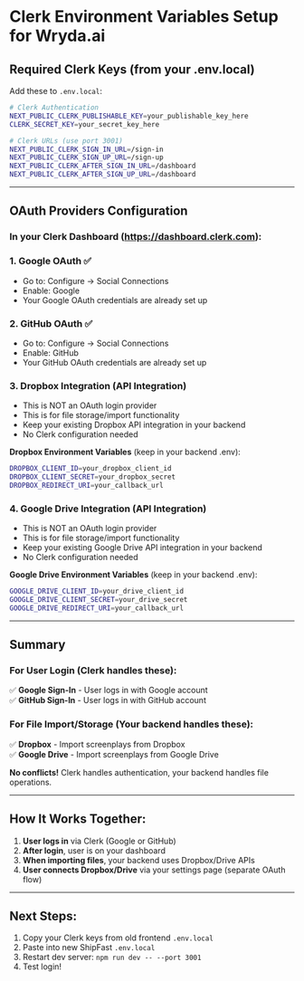 # Clerk Environment Variables Setup for Wryda.ai

## Required Clerk Keys (from your .env.local)

Add these to `.env.local`:

```bash
# Clerk Authentication
NEXT_PUBLIC_CLERK_PUBLISHABLE_KEY=your_publishable_key_here
CLERK_SECRET_KEY=your_secret_key_here

# Clerk URLs (use port 3001)
NEXT_PUBLIC_CLERK_SIGN_IN_URL=/sign-in
NEXT_PUBLIC_CLERK_SIGN_UP_URL=/sign-up
NEXT_PUBLIC_CLERK_AFTER_SIGN_IN_URL=/dashboard
NEXT_PUBLIC_CLERK_AFTER_SIGN_UP_URL=/dashboard
```

---

## OAuth Providers Configuration

### In your Clerk Dashboard (https://dashboard.clerk.com):

### 1. **Google OAuth** ✅
- Go to: Configure → Social Connections
- Enable: Google
- Your Google OAuth credentials are already set up

### 2. **GitHub OAuth** ✅
- Go to: Configure → Social Connections
- Enable: GitHub
- Your GitHub OAuth credentials are already set up

### 3. **Dropbox Integration** (API Integration)
- This is NOT an OAuth login provider
- This is for file storage/import functionality
- Keep your existing Dropbox API integration in your backend
- No Clerk configuration needed

**Dropbox Environment Variables** (keep in your backend .env):
```bash
DROPBOX_CLIENT_ID=your_dropbox_client_id
DROPBOX_CLIENT_SECRET=your_dropbox_secret
DROPBOX_REDIRECT_URI=your_callback_url
```

### 4. **Google Drive Integration** (API Integration)
- This is NOT an OAuth login provider
- This is for file storage/import functionality
- Keep your existing Google Drive API integration in your backend
- No Clerk configuration needed

**Google Drive Environment Variables** (keep in your backend .env):
```bash
GOOGLE_DRIVE_CLIENT_ID=your_drive_client_id
GOOGLE_DRIVE_CLIENT_SECRET=your_drive_secret
GOOGLE_DRIVE_REDIRECT_URI=your_callback_url
```

---

## Summary

### **For User Login (Clerk handles these):**
✅ **Google Sign-In** - User logs in with Google account  
✅ **GitHub Sign-In** - User logs in with GitHub account

### **For File Import/Storage (Your backend handles these):**
✅ **Dropbox** - Import screenplays from Dropbox  
✅ **Google Drive** - Import screenplays from Google Drive

**No conflicts!** Clerk handles authentication, your backend handles file operations.

---

## How It Works Together:

1. **User logs in** via Clerk (Google or GitHub)
2. **After login**, user is on your dashboard
3. **When importing files**, your backend uses Dropbox/Drive APIs
4. **User connects Dropbox/Drive** via your settings page (separate OAuth flow)

---

## Next Steps:

1. Copy your Clerk keys from old frontend `.env.local`
2. Paste into new ShipFast `.env.local`
3. Restart dev server: `npm run dev -- --port 3001`
4. Test login!

